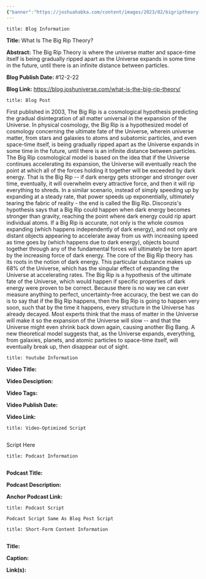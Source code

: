 ```yaml
---
{"banner":"https://joshuahabka.com/content/images/2023/02/bigriptheory--1-.png","banner_x":0.5,"dg-publish":true,"permalink":"/blog/what-is-the-big-rip-theory/","dgPassFrontmatter":true,"noteIcon":"","created":"","updated":""}
---
```


```ad-info
title: Blog Information
```

**Title:** What Is The Big Rip Theory?

**Abstract:** The Big Rip Theory is where the universe matter and space-time itself is being gradually ripped apart as the Universe expands in some time in the future, until there is an infinite distance between particles.

**Blog Publish Date:** #12-2-22

**Blog Link:** https://blog.joshuniverse.com/what-is-the-big-rip-theory/

```ad-abstract
title: Blog Post
```

First published in 2003, The Big Rip is a cosmological hypothesis predicting the gradual disintegration of all matter universal in the expansion of the Universe. In physical cosmology, the Big Rip is a hypothesized model of cosmology concerning the ultimate fate of the Universe, wherein universe matter, from stars and galaxies to atoms and subatomic particles, and even space-time itself, is being gradually ripped apart as the Universe expands in some time in the future, until there is an infinite distance between particles. The Big Rip cosmological model is based on the idea that if the Universe continues accelerating its expansion, the Universe will eventually reach the point at which all of the forces holding it together will be exceeded by dark energy.
That is the Big Rip -- if dark energy gets stronger and stronger over time, eventually, it will overwhelm every attractive force, and then it will rip everything to shreds. In a similar scenario, instead of simply speeding up by expanding at a steady rate, that power speeds up exponentially, ultimately tearing the fabric of reality - the end is called the Big Rip. Disconzis's hypothesis says that a Big Rip could happen when dark energy becomes stronger than gravity, reaching the point where dark energy could rip apart individual atoms.
If a Big Rip is accurate, not only is the whole cosmos expanding (which happens independently of dark energy), and not only are distant objects appearing to accelerate away from us with increasing speed as time goes by (which happens due to dark energy), objects bound together through any of the fundamental forces will ultimately be torn apart by the increasing force of dark energy. The core of the Big Rip theory has its roots in the notion of dark energy. This particular substance makes up 68% of the Universe, which has the singular effect of expanding the Universe at accelerating rates. The Big Rip is a hypothesis of the ultimate fate of the Universe, which would happen if specific properties of dark energy were proven to be correct.
Because there is no way we can ever measure anything to perfect, uncertainty-free accuracy, the best we can do is to say that if the Big Rip happens, then the Big Rip is going to happen very soon, such that by the time it happens, every structure in the Universe has already decayed. Most experts think that the mass of matter in the Universe will make it so the expansion of the Universe will slow -- and that the Universe might even shrink back down again, causing another Big Bang. A new theoretical model suggests that, as the Universe expands, everything, from galaxies, planets, and atomic particles to space-time itself, will eventually break up, then disappear out of sight.

```ad-info
title: Youtube Information
```

**Video Title:**

**Video Desciption:**

**Video Tags:**

**Video Publish Date:**

**Video Link:**

```ad-abstract
title: Video-Optimized Script


```

Script Here

```ad-info
title: Podcast Information


```

**Podcast Title:**

**Podcast Description:**

**Anchor Podcast Link:**

```ad-info
title: Podcast Script

Podcast Script Same As Blog Post Script

```


```ad-info
title: Short-Form Content Information


```

**Title:**

**Caption:**

**Link(s):**

